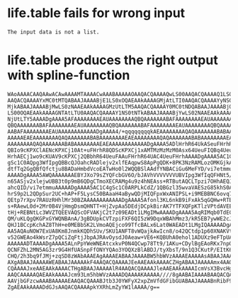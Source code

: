# life.table fails for wrong input

    The input data is not a list.

# life.table produces the right output with spline-function

    WAoAAAACAAQAAwACAwAAAAMTAAAACwAAABAAAAAOAAQACQAAAAQwLS00AAQACQAAAAQ1LS05
    AAQACQAAAAYxMC0tMTQABAAJAAAABjE1LS0xOQAEAAkAAAAGMjAtLTI0AAQACQAAAAYyNS0t
    MjkABAAJAAAABjMwLS0zNAAEAAkAAAAGMzUtLTM5AAQACQAAAAY0MC0tNDQABAAJAAAABjQ1
    LS00OQAEAAkAAAAGNTAtLTU0AAQACQAAAAY1NS0tNTkABAAJAAAABjYwLS02NAAEAAkAAAAG
    NjUtLTY5AAAADgAAAA5AFAAAAAAAAEAUAAAAAAAAQBQAAAAAAABAFAAAAAAAAEAUAAAAAAAA
    QBQAAAAAAABAFAAAAAAAAEAUAAAAAAAAQBQAAAAAAABAFAAAAAAAAEAUAAAAAAAAQBQAAAAA
    AABAFAAAAAAAAEAUAAAAAAAAAAAADgAAAA4/+qqqqqqqqkAEAAAAAAAAQAQAAAAAAABABAAA
    AAAAAEAEAAAAAAAAQAQAAAAAAABABAAAAAAAAEAEAAAAAAAAQAQAAAAAAABABAAAAAAAAEAE
    AAAAAAAAQAQAAAAAAABABAAAAAAAAEAEAAAAAAAAAAAADgAAAA5ADlHrhR64UkASeuFHrhR7
    QBIo9cKPXClAENcKPXCj10At+uFHrhR8QDScKPXCj1xAMTMzMzMzM0Asx64UeuFIQBq4UeuF
    HrhAECj1wo9cKUAV9cKPXCj2QBbhR64UeuFAAuFHrhR64UAC4UeuFHrhAAAADgAAAA5AC1C4
    gSc1C0AQpg3WfIpgQBBcQJOahcRADlejv2xlfEAqpwS8ApPgQDK+8PK3NzRAMLozOMKGjkAn
    dtfTq2GgQBfQfctju8BADaHmbdVcoEATwHo0l2WQQBSlAAdfYNBACiGu6MeFYD/vi7etmmuA
    AAAADgAAAA5AWQAAAAAAAEBYJXo79sZYQFcbGV6O/bJAVhVVVVVVVUBVIpg3WfIqQFHNt5/Z
    n65ASjv2xlejwUBB3t0p9mB6QDgCTmoXECRAMg4u9z4hNEAss+RTButAQCLTpzi7OHhAEQJO
    ahcQID/vi7etmmuAAAAADgAAAA5AC1C4gSc1C0ARPLkCdZ/1QBGzl35wvaVAESzG85khS0Av
    hrS9p2L2QDpSur2UC+hAP+F5LysC50BAaaH4aBywQDjMIQFpxWxANIPSL+i9MEBBNC6ovq7/
    QEtp7rXpv7RAUzRHhlMr30BZAAAAAAAAAAAADgAAAA5Afonl3KL6nkB9iFxAk5qGQHw+RTBu
    s+RAewL0d+2Mr0B4VjHmgDsmQHNTT+HjZvpAa5DEdjDCpkBirAK7YTFXQFpKTlzVPtdAVEEU
    tHj+REBNtLc3WVZTQEEVAQScOFVAKjC2t7z09EADt1LMgIMwAAAADgAAAA5AqRIMqb0TdECl
    QM/uKLQgQKGPxGYWQNBAnA/3gBDUpkCVTzpiFXF6QI5zW9DqxWBAhMmz3/kR5EB7ywWE2cJ4
    QHJ1BCcpKchAZ8ThH+e0MEBbSK2LVmoAQEjco99TfcBALx6Lat0WAEADt1LMgIQAAAAADgAA
    AA5AQAuNOW7ExUA8Km8JnmkKQDhSUv/SKU1ANFT8vWQajkAwIcn8/o42QCtdp1p60XNAKVtO
    v52GWEAo4kWsrZ7pQCiZqFtjJbpAJRAvOysdJ0Aeaw+VE6+KQBUhA0ehol1ADUXz9eFTpUAE
    AAAAAADTAAAADgAAAA5ALnPpYWeWNEAtcxkvP0N4QCwp78Tt9/1AKu+CDylBgEAoRKx7npOs
    QCNFZhL2MN5AG3zr9G4HfUASnpFfONYYQAo3YOQXzBlABDJ/tyXbsT/9n1Q3CKutP/EItK6H
    CHQ/2h3bq9fJMj+zqSD8zWAbAAAEAgAAAAEABAAJAAAABW5hbWVzAAAAEAAAAAsABAAJAAAA
    AXgABAAJAAAAAWEABAAJAAAAAkF4AAQACQAAAAJEeAAEAAkAAAACZHgABAAJAAAAAmx4AAQA
    CQAAAAJxeAAEAAkAAAACTHgABAAJAAAAAlR4AAQACQAAAAJleAAEAAkAAAAIcmVsX3BvcHgA
    AAQCAAAAAQAEAAkAAAAJcm93Lm5hbWVzAAAADQAAAAKAAAAA////8gAABAIAAAABAAQACQAA
    AAVjbGFzcwAAABAAAAAEAAQACQAAABJtb3J0YWFyX2xpZmVfdGFibGUABAAJAAAABnRibF9k
    ZgAEAAkAAAADdGJsAAQACQAAAApkYXRhLmZyYW1lAAAA/g==

